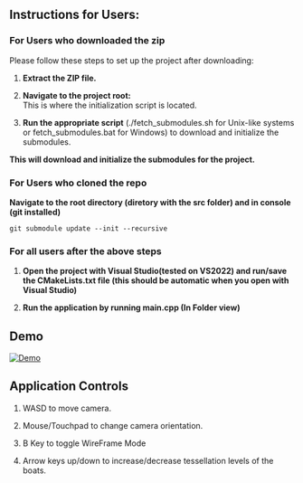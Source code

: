 ## Instructions for Users:

### For Users who downloaded the zip 

Please follow these steps to set up the project after downloading:

1. **Extract the ZIP file.**

2. **Navigate to the project root:**  
   This is where the initialization script is located.

3. **Run the appropriate script**
   (./fetch_submodules.sh for Unix-like systems or fetch_submodules.bat for Windows) to download and initialize the submodules.


**This will download and initialize the submodules for the project.**


### For Users who cloned the repo

**Navigate to the root directory (diretory with the src folder) and in console (git installed)**

``` git submodule update --init --recursive ```

### For all users after the above steps

1. **Open the project with Visual Studio(tested on VS2022) and run/save the CMakeLists.txt file (this should be automatic when you open with Visual Studio)**

2. **Run the application by running main.cpp (In Folder view)**

## Demo
[![Demo](thumbnail.webp)](https://youtu.be/DXxmlrK-fiA?si=9z1eyJ1ijoSjMYIM)


## Application Controls

1. WASD to move camera.

2. Mouse/Touchpad to change camera orientation.

3. B Key to toggle WireFrame Mode

4. Arrow keys up/down to increase/decrease tessellation levels of the boats. 




